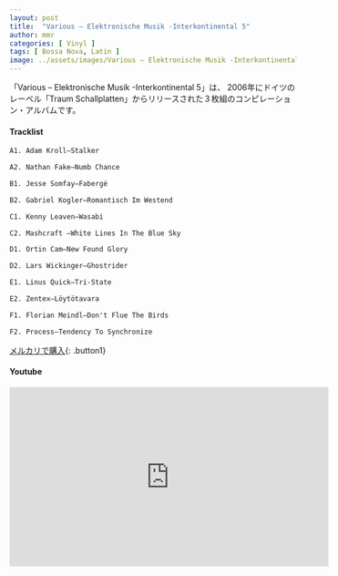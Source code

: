 ```yaml
---
layout: post
title:  "Various – Elektronische Musik -Interkontinental 5"
author: mmr
categories: [ Vinyl ]
tags: [ Bossa Nova, Latin ]
image: ../assets/images/Various – Elektronische Musik -Interkontinental 5.jpg
---
```


「Various – Elektronische Musik -Interkontinental 5」は、
2006年にドイツのレーベル「Traum Schallplatten」からリリースされた３枚組のコンピレーション・アルバムです。

#### Tracklist
```md
A1. Adam Kroll–Stalker

A2. Nathan Fake–Numb Chance

B1. Jesse Somfay–Fabergé

B2. Gabriel Kogler–Romantisch Im Westend

C1. Kenny Leaven–Wasabi

C2. Mashcraft –White Lines In The Blue Sky

D1. Ortin Cam–New Found Glory

D2. Lars Wickinger–Ghostrider

E1. Linus Quick–Tri-State

E2. Zentex–Löytötavara

F1. Florian Meindl–Don't Flue The Birds

F2. Process–Tendency To Synchronize
```

[メルカリで購入](https://jp.mercari.com/item/m26372156759?afid=6142608987){: .button1}

#### Youtube
<iframe width="560" height="315" src="https://www.youtube.com/embed/ZwQHKnxcEFo?si=V5cRYOt-QpH755Zg" title="YouTube video player" frameborder="0" allow="accelerometer; autoplay; clipboard-write; encrypted-media; gyroscope; picture-in-picture; web-share" referrerpolicy="strict-origin-when-cross-origin" allowfullscreen></iframe>